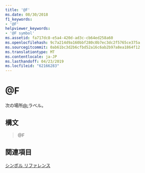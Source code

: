 ```yaml
---
title: '@F'
ms.date: 08/30/2018
f1_keywords:
- '@F'
helpviewer_keywords:
- '@F symbol'
ms.assetid: fa717dc8-e5a4-420d-ad3c-cb64ed258a60
ms.openlocfilehash: 9c7a214d9a160bbf280c0b7ec3dc2f5765ce375a
ms.sourcegitcommit: 0ab61bc3d2b6cfbd52a16c6ab2b97a8ea1864f12
ms.translationtype: MT
ms.contentlocale: ja-JP
ms.lasthandoff: 04/23/2019
ms.locfileid: "62166283"
---
```

# <a name="f"></a>@F

次の場所[@:](../../assembler/masm/at-at.md)ラベル。

## <a name="syntax"></a>構文

> @F

## <a name="see-also"></a>関連項目

[シンボル リファレンス](../../assembler/masm/symbols-reference.md)<br/>
